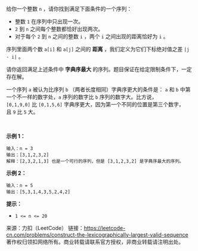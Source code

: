 给你一个整数 ```n``` ，请你找到满足下面条件的一个序列：

* 整数 ```1``` 在序列中只出现一次。
* ```2``` 到 ```n``` 之间每个整数都恰好出现两次。
* 对于每个 ```2``` 到 ```n``` 之间的整数 ```i``` ，两个 ```i``` 之间出现的距离恰好为 ```i``` 。

序列里面两个数 ```a[i]``` 和 ```a[j]``` 之间的 **距离** ，我们定义为它们下标绝对值之差 ```|j - i|``` 。

请你返回满足上述条件中 **字典序最大** 的序列。题目保证在给定限制条件下，一定存在解。

一个序列 ```a``` 被认为比序列 ```b``` （两者长度相同）字典序更大的条件是： ```a``` 和 ```b``` 中第一个不一样的数字处，```a``` 序列的数字比 ```b``` 序列的数字大。比方说，```[0,1,9,0]``` 比 ```[0,1,5,6]``` 字典序更大，因为第一个不同的位置是第三个数字，且 ```9``` 比 ```5``` 大。

 

**示例 1：**
```
输入：n = 3
输出：[3,1,2,3,2]
解释：[2,3,2,1,3] 也是一个可行的序列，但是 [3,1,2,3,2] 是字典序最大的序列。
```
**示例 2：**
```
输入：n = 5
输出：[5,3,1,4,3,5,2,4,2]
```

**提示：**

* ```1 <= n <= 20```

来源：力扣（LeetCode）
链接：https://leetcode-cn.com/problems/construct-the-lexicographically-largest-valid-sequence
著作权归领扣网络所有。商业转载请联系官方授权，非商业转载请注明出处。
